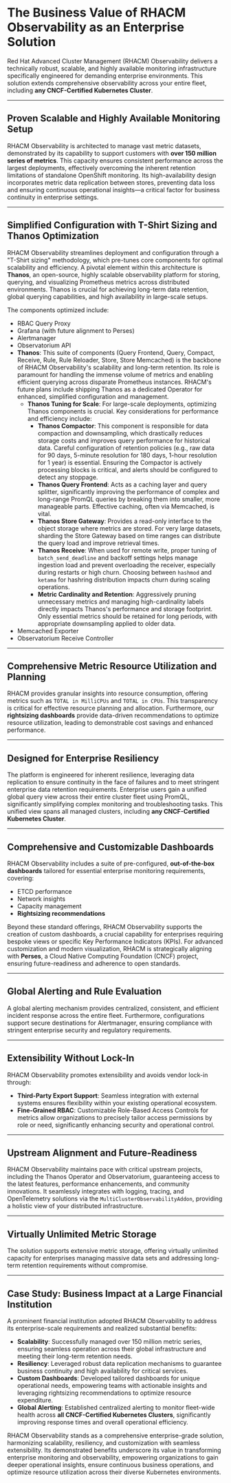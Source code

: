 # The Business Value of RHACM Observability as an Enterprise Solution

Red Hat Advanced Cluster Management (RHACM) Observability delivers a technically robust, scalable, and highly available monitoring infrastructure specifically engineered for demanding enterprise environments. This solution extends comprehensive observability across your entire fleet, including **any CNCF-Certified Kubernetes Cluster**.

---

## Proven Scalable and Highly Available Monitoring Setup

RHACM Observability is architected to manage vast metric datasets, demonstrated by its capability to support customers with **over 150 million series of metrics**. This capacity ensures consistent performance across the largest deployments, effectively overcoming the inherent retention limitations of standalone OpenShift monitoring. Its high-availability design incorporates metric data replication between stores, preventing data loss and ensuring continuous operational insights—a critical factor for business continuity in enterprise settings.

---

## Simplified Configuration with T-Shirt Sizing and Thanos Optimization

RHACM Observability streamlines deployment and configuration through a "T-Shirt sizing" methodology, which pre-tunes core components for optimal scalability and efficiency. A pivotal element within this architecture is **Thanos**, an open-source, highly scalable observability platform for storing, querying, and visualizing Prometheus metrics across distributed environments. Thanos is crucial for achieving long-term data retention, global querying capabilities, and high availability in large-scale setups.

The components optimized include:

* RBAC Query Proxy
* Grafana (with future alignment to Perses)
* Alertmanager
* Observatorium API
* **Thanos**: This suite of components (Query Frontend, Query, Compact, Receive, Rule, Rule Reloader, Store, Store Memcached) is the backbone of RHACM Observability's scalability and long-term retention. Its role is paramount for handling the immense volume of metrics and enabling efficient querying across disparate Prometheus instances. RHACM's future plans include shipping Thanos as a dedicated Operator for enhanced, simplified configuration and management.
    * **Thanos Tuning for Scale**: For large-scale deployments, optimizing Thanos components is crucial. Key considerations for performance and efficiency include:
        * **Thanos Compactor**: This component is responsible for data compaction and downsampling, which drastically reduces storage costs and improves query performance for historical data. Careful configuration of retention policies (e.g., raw data for 90 days, 5-minute resolution for 180 days, 1-hour resolution for 1 year) is essential. Ensuring the Compactor is actively processing blocks is critical, and alerts should be configured to detect any stoppage.
        * **Thanos Query Frontend**: Acts as a caching layer and query splitter, significantly improving the performance of complex and long-range PromQL queries by breaking them into smaller, more manageable parts. Effective caching, often via Memcached, is vital.
        * **Thanos Store Gateway**: Provides a read-only interface to the object storage where metrics are stored. For very large datasets, sharding the Store Gateway based on time ranges can distribute the query load and improve retrieval times.
        * **Thanos Receive**: When used for remote write, proper tuning of `batch_send_deadline` and backoff settings helps manage ingestion load and prevent overloading the receiver, especially during restarts or high churn. Choosing between `hashmod` and `ketama` for hashring distribution impacts churn during scaling operations.
        * **Metric Cardinality and Retention**: Aggressively pruning unnecessary metrics and managing high-cardinality labels directly impacts Thanos's performance and storage footprint. Only essential metrics should be retained for long periods, with appropriate downsampling applied to older data.
* Memcached Exporter
* Observatorium Receive Controller

---

## Comprehensive Metric Resource Utilization and Planning

RHACM provides granular insights into resource consumption, offering metrics such as `TOTAL in MilliCPUs` and `TOTAL in CPUs`. This transparency is critical for effective resource planning and allocation. Furthermore, our **rightsizing dashboards** provide data-driven recommendations to optimize resource utilization, leading to demonstrable cost savings and enhanced performance.

---

## Designed for Enterprise Resiliency

The platform is engineered for inherent resilience, leveraging data replication to ensure continuity in the face of failures and to meet stringent enterprise data retention requirements. Enterprise users gain a unified global query view across their entire cluster fleet using PromQL, significantly simplifying complex monitoring and troubleshooting tasks. This unified view spans all managed clusters, including **any CNCF-Certified Kubernetes Cluster**.

---

## Comprehensive and Customizable Dashboards

RHACM Observability includes a suite of pre-configured, **out-of-the-box dashboards** tailored for essential enterprise monitoring requirements, covering:

* ETCD performance
* Network insights
* Capacity management
* **Rightsizing recommendations**

Beyond these standard offerings, RHACM Observability supports the creation of custom dashboards, a crucial capability for enterprises requiring bespoke views or specific Key Performance Indicators (KPIs). For advanced customization and modern visualization, RHACM is strategically aligning with **Perses**, a Cloud Native Computing Foundation (CNCF) project, ensuring future-readiness and adherence to open standards.

---

## Global Alerting and Rule Evaluation

A global alerting mechanism provides centralized, consistent, and efficient incident response across the entire fleet. Furthermore, configurations support secure destinations for Alertmanager, ensuring compliance with stringent enterprise security and regulatory requirements.

---

## Extensibility Without Lock-In

RHACM Observability promotes extensibility and avoids vendor lock-in through:

* **Third-Party Export Support**: Seamless integration with external systems ensures flexibility within your existing operational ecosystem.
* **Fine-Grained RBAC**: Customizable Role-Based Access Controls for metrics allow organizations to precisely tailor access permissions by role or need, significantly enhancing security and operational control.

---

## Upstream Alignment and Future-Readiness

RHACM Observability maintains pace with critical upstream projects, including the Thanos Operator and Observatorium, guaranteeing access to the latest features, performance enhancements, and community innovations. It seamlessly integrates with logging, tracing, and OpenTelemetry solutions via the `MultiClusterObservabilityAddon`, providing a holistic view of your distributed infrastructure.

---

## Virtually Unlimited Metric Storage

The solution supports extensive metric storage, offering virtually unlimited capacity for enterprises managing massive data sets and addressing long-term retention requirements without compromise.

---

## Case Study: Business Impact at a Large Financial Institution

A prominent financial institution adopted RHACM Observability to address its enterprise-scale requirements and realized substantial benefits:

* **Scalability**: Successfully managed over 150 million metric series, ensuring seamless operation across their global infrastructure and meeting their long-term retention needs.
* **Resiliency**: Leveraged robust data replication mechanisms to guarantee business continuity and high availability for critical services.
* **Custom Dashboards**: Developed tailored dashboards for unique operational needs, empowering teams with actionable insights and leveraging rightsizing recommendations to optimize resource expenditure.
* **Global Alerting**: Established centralized alerting to monitor fleet-wide health across **all CNCF-Certified Kubernetes Clusters**, significantly improving response times and overall operational efficiency.

RHACM Observability stands as a comprehensive enterprise-grade solution, harmonizing scalability, resiliency, and customization with seamless extensibility. Its demonstrated benefits underscore its value in transforming enterprise monitoring and observability, empowering organizations to gain deeper operational insights, ensure continuous business operations, and optimize resource utilization across their diverse Kubernetes environments.
